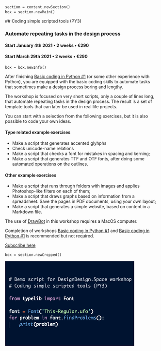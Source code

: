 
~~~
section = content.newSection()
box = section.newMain()
~~~
<a name="PY3"/>
## Coding simple scripted tools <span class="wcode">(PY3)</span>

### Automate repeating tasks in the design process

#### Start January 4<span class="sup">th</span> 2021 • 2 weeks • €290

#### Start March 29<span class="sup">th</span> 2021 • 2 weeks • €290

~~~
box = box.newInfo()
~~~

After finishing [Basic coding in Python #1](#PY1) (or some other experience with Python), you are equipped with the basic coding skills to automate tasks that sometimes make a design process boring and lengthy.

The workshop is focused on very short scripts, only a couple of lines long, that automate repeating tasks in the design process. The result is a set of template tools that can later be used in real life projects.

You can start with a selection from the following exercises, but it is also possible to code your own ideas.

#### Type related example exercises

* Make a script that generates accented glyhphs
* Check unicode-name relations
* Make a script that checks a font for mistakes in spacing and kerning;
* Make a script that generates TTF and OTF fonts, after doing some automated operations on the outlines.

#### Other example exercises

* Make a script that runs through folders with images and applies Photoshop-like filters on each of them;
* Make a script that draws graphs based on information from a spreadsheet. Save the pages in PDF documents, using your own layout;
* Make a script that generates a simple website, based on content in a Markdown file.

The use of <a href="http://drawbot.com" target="external">DrawBot</a> in this workshop requires a MacOS computer.

Completion of workshops [Basic coding in Python #1](#PY1) and [Basic coding in Python #1](#PY2) is recommended but not required.

<a href="https://docs.google.com/forms/d/1vLKGROUx03Sm3QGWEwuP1f7Uo1v4qQCmG1FlaxOT88A" target="external">Subscribe here</a>

~~~
box = section.newCropped()
~~~

![cover y=top x=center](images/CodingSimpleTootls-PY3.png)

